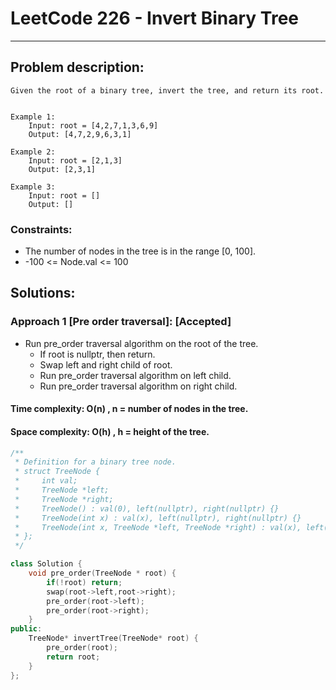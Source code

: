 # LeetCode 226 - Invert Binary Tree
***
## Problem description:
    Given the root of a binary tree, invert the tree, and return its root.


    Example 1:
        Input: root = [4,2,7,1,3,6,9]
        Output: [4,7,2,9,6,3,1]

    Example 2:
        Input: root = [2,1,3]
        Output: [2,3,1]

    Example 3:
        Input: root = []
        Output: []
 

### Constraints:
 * The number of nodes in the tree is in the range [0, 100].
 * -100 <= Node.val <= 100

## Solutions:

### Approach 1 [Pre order traversal]: [Accepted]
 * Run pre_order traversal algorithm on the root of the tree.
    * If root is nullptr, then return.
    * Swap left and right child of root.
    * Run pre_order traversal algorithm on left child.
    * Run pre_order traversal algorithm on right child.

#### Time complexity: O(n) , n = number of nodes in the tree.
#### Space complexity: O(h) , h = height of the tree.

```cpp
/**
 * Definition for a binary tree node.
 * struct TreeNode {
 *     int val;
 *     TreeNode *left;
 *     TreeNode *right;
 *     TreeNode() : val(0), left(nullptr), right(nullptr) {}
 *     TreeNode(int x) : val(x), left(nullptr), right(nullptr) {}
 *     TreeNode(int x, TreeNode *left, TreeNode *right) : val(x), left(left), right(right) {}
 * };
 */

class Solution {
    void pre_order(TreeNode * root) {
        if(!root) return;
        swap(root->left,root->right);
        pre_order(root->left);
        pre_order(root->right);
    }
public:
    TreeNode* invertTree(TreeNode* root) {
        pre_order(root);
        return root;
    }
};
```
